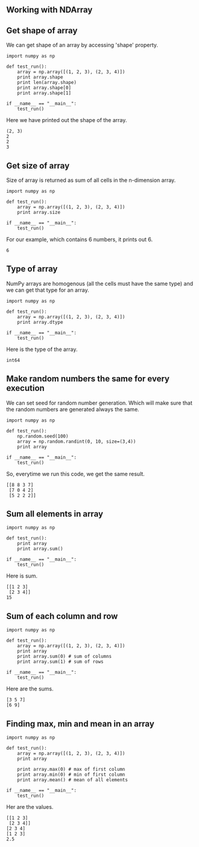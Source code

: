 ## Working with NDArray

## Get shape of array

We can get shape of an array by accessing 'shape' property.

```
import numpy as np

def test_run():
    array = np.array([(1, 2, 3), (2, 3, 4)])
    print array.shape
    print len(array.shape)
    print array.shape[0]
    print array.shape[1]

if __name__ == "__main__":
    test_run()
```

Here we have printed out the shape of the array.

```
(2, 3)
2
2
3
```

## Get size of array

Size of array is returned as sum of all cells in the n-dimension array.

```
import numpy as np

def test_run():
    array = np.array([(1, 2, 3), (2, 3, 4)])
    print array.size

if __name__ == "__main__":
    test_run()
```

For our example, which contains 6 numbers, it prints out 6.

```
6
```

## Type of array

NumPy arrays are homogenous \(all the cells must have the same type\) and we can get that type for an array.

```
import numpy as np

def test_run():
    array = np.array([(1, 2, 3), (2, 3, 4)])
    print array.dtype

if __name__ == "__main__":
    test_run()
```

Here is the type of the array.

```
int64
```

## Make random numbers the same for every execution

We can set seed for random number generation. Which will make sure that the random numbers are generated always the same.

```
import numpy as np

def test_run():
    np.random.seed(100)
    array = np.random.randint(0, 10, size=(3,4))
    print array

if __name__ == "__main__":
    test_run()
```

So, everytime we run this code, we get the same result.

```
[[8 8 3 7]
 [7 0 4 2]
 [5 2 2 2]]
```

## Sum all elements in array

```
import numpy as np

def test_run():
    print array
    print array.sum()

if __name__ == "__main__":
    test_run()
```

Here is sum.

```
[[1 2 3]
 [2 3 4]]
15
```

## Sum of each column and row

```
import numpy as np

def test_run():
    array = np.array([(1, 2, 3), (2, 3, 4)])
    print array
    print array.sum(0) # sum of columns
    print array.sum(1) # sum of rows

if __name__ == "__main__":
    test_run()
```

Here are the sums.

```
[3 5 7]
[6 9]
```

## Finding max, min and mean in an array

```
import numpy as np

def test_run():
    array = np.array([(1, 2, 3), (2, 3, 4)])
    print array

    print array.max(0) # max of first column
    print array.min(0) # min of first column
    print array.mean() # mean of all elements

if __name__ == "__main__":
    test_run()
```

Her are the values. 

```
[[1 2 3]
 [2 3 4]]
[2 3 4]
[1 2 3]
2.5
```



